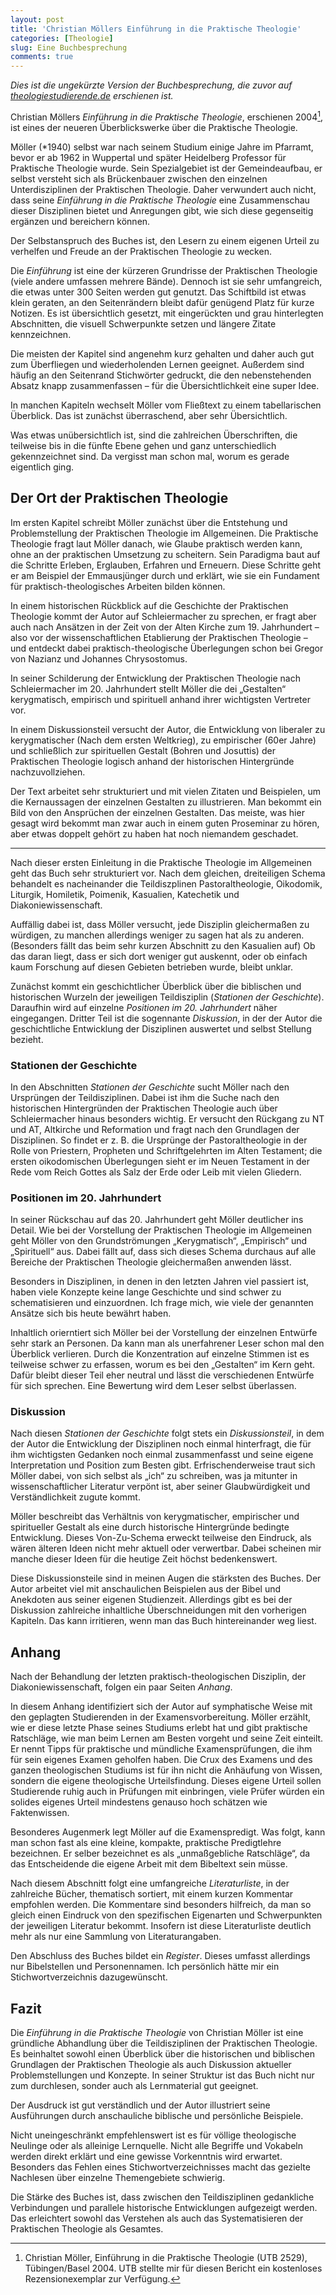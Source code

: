 ```yaml
---
layout: post
title: 'Christian Möllers Einführung in die Praktische Theologie'
categories: [Theologie]
slug: Eine Buchbesprechung
comments: true
---
```


*Dies ist die ungekürzte Version der Buchbesprechung, die zuvor auf [theologiestudierende.de](http://www.theologiestudierende.de) erschienen ist.*

Christian Möllers *Einführung in die Praktische Theologie*, erschienen 2004[^1], ist eines der neueren Überblickswerke über die Praktische Theologie.

[^1]: Christian Möller, Einführung in die Praktische Theologie (UTB 2529), Tübingen/Basel 2004. UTB stellte mir für diesen Bericht ein kostenloses Rezensionexemplar zur Verfügung.

Möller (\*1940) selbst war nach seinem Studium einige Jahre im Pfarramt, bevor er ab 1962 in Wuppertal und später Heidelberg Professor für Praktische Theologie wurde. Sein Spezialgebiet ist der Gemeindeaufbau, er selbst versteht sich als Brückenbauer zwischen den einzelnen Unterdisziplinen der Praktischen Theologie. Daher verwundert auch nicht, dass seine *Einführung in die Praktische Theologie* eine Zusammenschau dieser Disziplinen bietet und Anregungen gibt, wie sich diese gegenseitig ergänzen und bereichern können. 

Der Selbstanspruch des Buches ist, den Lesern zu einem eigenen Urteil zu verhelfen und Freude an der Praktischen Theologie zu wecken.

Die *Einführung* ist eine der kürzeren Grundrisse der Praktischen Theologie (viele andere umfassen mehrere Bände). Dennoch ist sie sehr umfangreich, die etwas unter 300 Seiten werden gut genutzt. Das Schiftbild ist etwas klein geraten, an den Seitenrändern bleibt dafür genügend Platz für kurze Notizen. Es ist übersichtlich gesetzt, mit eingerückten und grau hinterlegten Abschnitten, die visuell Schwerpunkte setzen und längere Zitate kennzeichnen.

Die meisten der Kapitel sind angenehm kurz gehalten und daher auch gut zum Überfliegen und wiederholenden Lernen geeignet. Außerdem sind häufig an den Seitenrand Stichwörter gedruckt, die den nebenstehenden Absatz knapp zusammenfassen – für die Übersichtlichkeit eine super Idee. 

In manchen Kapiteln wechselt Möller vom Fließtext zu einem tabellarischen Überblick. Das ist zunächst überraschend, aber sehr Übersichtlich.

Was etwas unübersichtlich ist, sind die zahlreichen Überschriften, die teilweise bis in die fünfte Ebene gehen und ganz unterschiedlich gekennzeichnet sind. Da vergisst man schon mal, worum es gerade eigentlich ging.

## Der Ort der Praktischen Theologie

Im ersten Kapitel schreibt Möller zunächst über die Entstehung und Problemstellung der Praktischen Theologie im Allgemeinen. Die Praktische Theologie fragt laut Möller danach, wie Glaube praktisch werden kann, ohne an der praktischen Umsetzung zu scheitern. Sein Paradigma baut auf die Schritte Erleben, Erglauben, Erfahren und Erneuern. Diese Schritte geht er am Beispiel der Emmausjünger durch und erklärt, wie sie ein Fundament für praktisch-theologisches Arbeiten bilden können.

In einem historischen Rückblick auf die Geschichte der Praktischen Theologie kommt der Autor auf Schleiermacher zu sprechen, er fragt aber auch nach Ansätzen in der Zeit von der Alten Kirche zum 19. Jahrhundert – also vor der wissenschaftlichen Etablierung der Praktischen Theologie – und entdeckt dabei praktisch-theologische Überlegungen schon bei Gregor von Nazianz und Johannes Chrysostomus.

In seiner Schilderung der Entwicklung der Praktischen Theologie nach Schleiermacher im 20. Jahrhundert stellt Möller die dei „Gestalten“ kerygmatisch, empirisch und spirituell anhand ihrer wichtigsten Vertreter vor.

In einem Diskussionsteil versucht der Autor, die Entwicklung von liberaler zu kerygmatischer (Nach dem ersten Weltkrieg), zu empirischer (60er Jahre) und schließlich zur spirituellen Gestalt (Bohren und Josuttis) der Praktischen Theologie logisch anhand der historischen Hintergründe nachzuvollziehen.

Der Text arbeitet sehr strukturiert und mit vielen Zitaten und Beispielen, um die Kernaussagen der einzelnen Gestalten zu illustrieren. Man bekommt ein Bild von den Ansprüchen der einzelnen Gestalten. Das meiste, was hier gesagt wird bekommt man zwar auch in einem guten Proseminar zu hören, aber etwas doppelt gehört zu haben hat noch niemandem geschadet.

-----

Nach dieser ersten Einleitung in die Praktische Theologie im Allgemeinen geht das Buch sehr strukturiert vor. Nach dem gleichen, dreiteiligen Schema behandelt es nacheinander die Teildiszplinen Pastoraltheologie, Oikodomik, Liturgik, Homiletik, Poimenik, Kasualien, Katechetik und Diakoniewissenschaft.

Auffällig dabei ist, dass Möller versucht, jede Disziplin gleichermaßen zu würdigen, zu manchen allerdings weniger zu sagen hat als zu anderen. (Besonders fällt das beim sehr kurzen Abschnitt zu den Kasualien auf) Ob das daran liegt, dass er sich dort weniger gut auskennt, oder ob einfach kaum Forschung auf diesen Gebieten betrieben wurde, bleibt unklar.

Zunächst kommt ein geschichtlicher Überblick über die biblischen und historischen Wurzeln der jeweiligen Teildisziplin (*Stationen der Geschichte*). 
Daraufhin wird auf einzelne *Positionen im 20. Jahrhundert* näher eingegangen.
Dritter Teil ist die sogennante *Diskussion*, in der der Autor die geschichtliche Entwicklung der Disziplinen auswertet und selbst Stellung bezieht.

### Stationen der Geschichte

In den Abschnitten *Stationen der Geschichte* sucht Möller nach den Ursprüngen der Teildisziplinen. Dabei ist ihm die Suche nach den historischen Hintergründen der Praktischen Theologie auch über Schleiermacher hinaus besonders wichtig. Er versucht den Rückgang zu NT und AT, Altkirche und Reformation und fragt nach den Grundlagen der Disziplinen. So findet er z. B. die Ursprünge der Pastoraltheologie in der Rolle von Priestern, Propheten und Schriftgelehrten im Alten Testament; die ersten oikodomischen Überlegungen sieht er im Neuen Testament in der Rede vom Reich Gottes als Salz der Erde oder Leib mit vielen Gliedern.

### Positionen im 20. Jahrhundert

In seiner Rückschau auf das 20. Jahrhundert geht Möller deutlicher ins Detail. Wie bei der Vorstellung der Praktischen Theologie im Allgemeinen geht Möller von den Grundströmungen „Kerygmatisch“, „Empirisch“ und „Spirituell“ aus. Dabei fällt auf, dass sich dieses Schema durchaus auf alle Bereiche der Praktischen Theologie gleichermaßen anwenden lässt.

Besonders in Disziplinen, in denen in den letzten Jahren viel passiert ist, haben viele Konzepte keine lange Geschichte und sind schwer zu schematisieren und einzuordnen. Ich frage mich, wie viele der genannten Ansätze sich bis heute bewährt haben.

Inhaltlich orierntiert sich Möller bei der Vorstellung der einzelnen Entwürfe sehr stark an Personen. Da kann man als unerfahrener Leser schon mal den Überblick verlieren. Durch die Konzentration auf einzelne Stimmen ist es teilweise schwer zu erfassen, worum es bei den „Gestalten“ im Kern geht. Dafür bleibt dieser Teil eher neutral und lässt die verschiedenen Entwürfe für sich sprechen. Eine Bewertung wird dem Leser selbst überlassen.

### Diskussion

Nach diesen *Stationen der Geschichte* folgt stets ein *Diskussionsteil*, in dem der Autor die Entwicklung der Disziplinen noch einmal hinterfragt, die für ihm wichtigsten Gedanken noch einmal zusammenfasst und seine eigene Interpretation und Position zum Besten gibt. Erfrischenderweise traut sich Möller dabei, von sich selbst als „ich“ zu schreiben, was ja mitunter in wissenschaftlicher Literatur verpönt ist, aber seiner Glaubwürdigkeit und Verständlichkeit zugute kommt. 

Möller beschreibt das Verhältnis von kerygmatischer, empirischer und spiritueller Gestalt als eine durch historische Hintergründe bedingte Entwicklung. Dieses Von-Zu-Schema erweckt teilweise den Eindruck, als wären älteren Ideen nicht mehr aktuell oder verwertbar. Dabei scheinen mir manche dieser Ideen für die heutige Zeit höchst bedenkenswert.

Diese Diskussionsteile sind in meinen Augen die stärksten des Buches. Der Autor arbeitet viel mit anschaulichen Beispielen aus der Bibel und Anekdoten aus seiner eigenen Studienzeit. Allerdings gibt es bei der Diskussion zahlreiche inhaltliche Überschneidungen mit den vorherigen Kapiteln. Das kann irritieren, wenn man das Buch hintereinander weg liest.

## Anhang

Nach der Behandlung der letzten praktisch-theologischen Disziplin, der Diakoniewissenschaft, folgen ein paar Seiten *Anhang*.

In diesem Anhang identifiziert sich der Autor auf symphatische Weise mit den geplagten Studierenden in der Examensvorbereitung. Möller erzählt, wie er diese letzte Phase seines Studiums erlebt hat und gibt praktische Ratschläge, wie man beim Lernen am Besten vorgeht und seine Zeit einteilt. Er nennt Tipps für praktische und mündliche Examensprüfungen, die ihm für sein eigenes Examen geholfen haben. Die Crux des Examens und des ganzen theologischen Studiums ist für ihn nicht die Anhäufung von Wissen, sondern die eigene theologische Urteilsfindung. Dieses eigene Urteil sollen Studierende ruhig auch in Prüfungen mit einbringen, viele Prüfer würden ein solides eigenes Urteil mindestens genauso hoch schätzen wie Faktenwissen.

Besonderes Augenmerk legt Möller auf die Examenspredigt. Was folgt, kann man schon fast als eine kleine, kompakte, praktische Predigtlehre bezeichnen. Er selber bezeichnet es als „unmaßgebliche Ratschläge“, da das Entscheidende die eigene Arbeit mit dem Bibeltext sein müsse.

Nach diesem Abschnitt folgt eine umfangreiche *Literaturliste*, in der zahlreiche Bücher, thematisch sortiert, mit einem kurzen Kommentar empfohlen werden. Die Kommentare sind besonders hilfreich, da man so gleich einen Eindruck von den spezifischen Eigenarten und Schwerpunkten der jeweiligen Literatur bekommt. Insofern ist diese Literaturliste deutlich mehr als nur eine Sammlung von Literaturangaben.

Den Abschluss des Buches bildet ein *Register*. Dieses umfasst allerdings nur Bibelstellen und Personennamen. Ich persönlich hätte mir ein Stichwortverzeichnis dazugewünscht. 

## Fazit

Die *Einführung in die Praktische Theologie* von Christian Möller ist eine gründliche Abhandlung über die Teildisziplinen der Praktischen Theologie. Es beinhaltet sowohl einen Überblick über die historischen und biblischen Grundlagen der Praktischen Theologie als auch Diskussion aktueller Problemstellungen und Konzepte. In seiner Struktur ist das Buch nicht nur zum durchlesen, sonder auch als Lernmaterial gut geeignet.

Der Ausdruck ist gut verständlich und der Autor illustriert seine Ausführungen durch anschauliche biblische und persönliche Beispiele.

Nicht uneingeschränkt empfehlenswert ist es für völlige theologische Neulinge oder als alleinige Lernquelle. Nicht alle Begriffe und Vokabeln werden direkt erklärt und eine gewisse Vorkenntnis wird erwartet. Besonders das Fehlen eines Stichwortverzeichnisses macht das gezielte Nachlesen über einzelne Themengebiete schwierig.

Die Stärke des Buches ist, dass zwischen den Teildisziplinen gedankliche Verbindungen und parallele historische Entwicklungen aufgezeigt werden. Das erleichtert sowohl das Verstehen als auch das Systematisieren der Praktischen Theologie als Gesamtes.